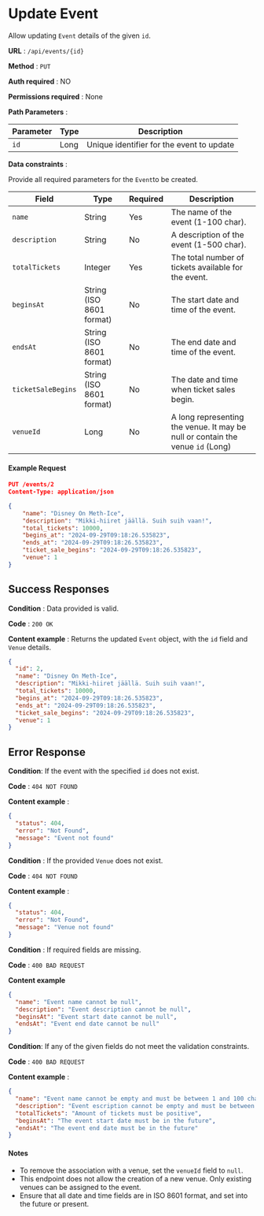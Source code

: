 # Update Event

Allow updating `Event` details of the given `id`.

**URL** : `/api/events/{id}`

**Method** : `PUT`

**Auth required** : NO

**Permissions required** : None

**Path Parameters** :

| Parameter | Type | Description                               |
| --------- | ---- | ----------------------------------------- |
| `id`      | Long | Unique identifier for the event to update |

**Data constraints** :

Provide all required parameters for the `Event`to be created.

| Field                | Type                     | Required | Description                                                                    |
| -------------------- | ------------------------ | -------- | ------------------------------------------------------------------------------ |
| `name`               | String                   | Yes      | The name of the event (1-100 char).                                            |
| `description`        | String                   | No       | A description of the event (1-500 char).                                       |
| `totalTickets`      | Integer                  | Yes      | The total number of tickets available for the event.                           |
| `beginsAt`          | String (ISO 8601 format) | No       | The start date and time of the event.                                          |
| `endsAt`            | String (ISO 8601 format) | No       | The end date and time of the event.                                            |
| `ticketSaleBegins` | String (ISO 8601 format) | No       | The date and time when ticket sales begin.                                     |
| `venueId`            | Long                     | No      | A long representing the venue. It may be null or contain the venue `id` (Long) |

#### Example Request

```json
PUT /events/2
Content-Type: application/json

{
    "name": "Disney On Meth-Ice",
    "description": "Mikki-hiiret jäällä. Suih suih vaan!",
    "total_tickets": 10000,
    "begins_at": "2024-09-29T09:18:26.535823",
    "ends_at": "2024-09-29T09:18:26.535823",
    "ticket_sale_begins": "2024-09-29T09:18:26.535823",
    "venue": 1
}
```

## Success Responses

**Condition** : Data provided is valid.

**Code** : `200 OK`

**Content example** : Returns the updated `Event` object, with the `id` field and `Venue` details.

```json
{
  "id": 2,
  "name": "Disney On Meth-Ice",
  "description": "Mikki-hiiret jäällä. Suih suih vaan!",
  "total_tickets": 10000,
  "begins_at": "2024-09-29T09:18:26.535823",
  "ends_at": "2024-09-29T09:18:26.535823",
  "ticket_sale_begins": "2024-09-29T09:18:26.535823",
  "venue": 1
}
```

## Error Response

**Condition**: If the event with the specified `id` does not exist.

**Code** : `404 NOT FOUND`

**Content example** :

```json
{
  "status": 404,
  "error": "Not Found",
  "message": "Event not found"
}
```

**Condition** : If the provided `Venue` does not exist.

**Code** : `404 NOT FOUND`

**Content example** :

```json
{
  "status": 404,
  "error": "Not Found",
  "message": "Venue not found"
}
```


**Condition** : If required fields are missing.

**Code** : `400 BAD REQUEST`

**Content example**

```json
{
  "name": "Event name cannot be null",
  "description": "Event description cannot be null",
  "beginsAt": "Event start date cannot be null",
  "endsAt": "Event end date cannot be null"
}
```

**Condition**: If any of the given fields do not meet the validation constraints.

**Code** : `400 BAD REQUEST`

**Content example** :

```json
{
  "name": "Event name cannot be empty and must be between 1 and 100 characters long",
  "description": "Event escription cannot be empty and must be between 1 and 500 characters long",
  "totalTickets": "Amount of tickets must be positive",
  "beginsAt": "The event start date must be in the future",
  "endsAt": "The event end date must be in the future"
}
```

#### Notes

- To remove the association with a venue, set the `venueId` field to `null`.
- This endpoint does not allow the creation of a new venue. Only existing venues can be assigned to the event.
- Ensure that all date and time fields are in ISO 8601 format, and set into the future or present.
